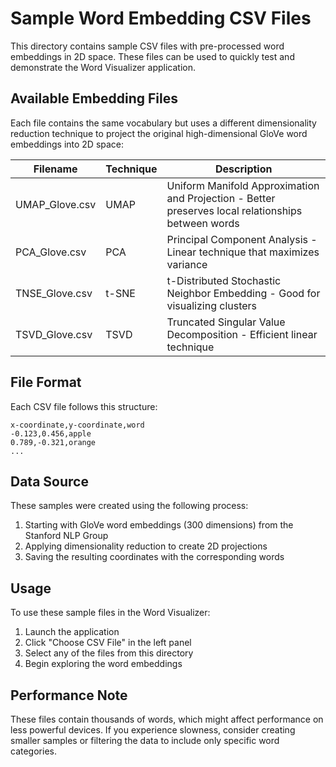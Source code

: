 # Sample Word Embedding CSV Files

This directory contains sample CSV files with pre-processed word embeddings in 2D space. These files can be used to quickly test and demonstrate the Word Visualizer application.

## Available Embedding Files

Each file contains the same vocabulary but uses a different dimensionality reduction technique to project the original high-dimensional GloVe word embeddings into 2D space:

| Filename | Technique | Description |
|----------|-----------|-------------|
| UMAP_Glove.csv | UMAP | Uniform Manifold Approximation and Projection - Better preserves local relationships between words |
| PCA_Glove.csv | PCA | Principal Component Analysis - Linear technique that maximizes variance |
| TNSE_Glove.csv | t-SNE | t-Distributed Stochastic Neighbor Embedding - Good for visualizing clusters |
| TSVD_Glove.csv | TSVD | Truncated Singular Value Decomposition - Efficient linear technique |

## File Format

Each CSV file follows this structure:
```
x-coordinate,y-coordinate,word
-0.123,0.456,apple
0.789,-0.321,orange
...
```

## Data Source

These samples were created using the following process:
1. Starting with GloVe word embeddings (300 dimensions) from the Stanford NLP Group
2. Applying dimensionality reduction to create 2D projections
3. Saving the resulting coordinates with the corresponding words

## Usage

To use these sample files in the Word Visualizer:
1. Launch the application
2. Click "Choose CSV File" in the left panel
3. Select any of the files from this directory
4. Begin exploring the word embeddings

## Performance Note

These files contain thousands of words, which might affect performance on less powerful devices. If you experience slowness, consider creating smaller samples or filtering the data to include only specific word categories. 